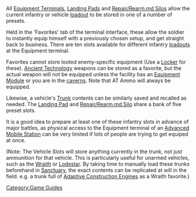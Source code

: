 All [Equipment Terminals](Equipment_Terminal.md "wikilink"), [Landing
Pads](Landing_Pad.md "wikilink") and [Repair/Rearm.md
Silos](Repair/Rearm_Silo.md "wikilink") allow the current infantry or
vehicle [loadout](loadout.md "wikilink") to be stored in one of a number of
presets.

Held in the 'Favorites' tab of the terminal interface, these allow the
soldier to instantly equip himself with a previously chosen setup, and
get straight back to business. There are ten slots available for
different infantry [loadouts](loadout.md "wikilink") at the Equipment
terminal.

Favorites cannot store looted enemy-specific equipment (Use a
[Locker](Locker.md "wikilink") for these). [Ancient
Technology](Ancient_Technology.md "wikilink") weapons can be stored as a
favorite, but the actual weapon will not be equipped unless the facility
has an [Equipment Module](Equipment_Module.md "wikilink") or you are in the
[caverns](cavern.md "wikilink"). Note that AT Ammo will always be equipped.

Likewise, a vehicle's [Trunk](Trunk.md "wikilink") contents can be
similarly saved and recalled as needed. The [Landing
Pad](Landing_Pad.md "wikilink") and [Repair/Rearm.md
Silo](Repair/Rearm_Silo.md "wikilink") share a bank of five preset slots.

It is a good idea to prepare at least one of these infantry slots in
advance of major battles, as physical access to the Equipment terminal
of an [Advanced Mobile Station](Advanced_Mobile_Station.md "wikilink") can
be very limited if lots of people are trying to get equiped at once.

(Note: The Vehicle Slots will store anything currently in the trunk, not
just ammunition for that vehicle. This is particularly useful for
unarmed vehicles, such as the [Wraith](Wraith.md "wikilink") or
[Lodestar](Lodestar.md "wikilink"). By taking time to manually load these
trunks beforehand in [Sanctuary](Sanctuary.md "wikilink"), the exact
contents can be replicated at will in the field. e.g. a trunk full of
[Adaptive Construction Engines](Adaptive_Construction_Engine.md "wikilink")
as a Wraith favorite.)

[Category:Game Guides](Category:Game_Guides.md "wikilink")
